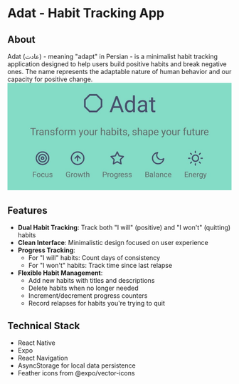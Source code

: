 # Adat - Habit Tracking App

## About
Adat (عادت) - meaning "adapt" in Persian - is a minimalist habit tracking application designed to help users build positive habits and break negative ones. The name represents the adaptable nature of human behavior and our capacity for positive change.  
![adat screenshot](assets/adat.jpeg)

## Features
- **Dual Habit Tracking**: Track both "I will" (positive) and "I won't" (quitting) habits
- **Clean Interface**: Minimalistic design focused on user experience
- **Progress Tracking**: 
  - For "I will" habits: Count days of consistency
  - For "I won't" habits: Track time since last relapse
- **Flexible Habit Management**:
  - Add new habits with titles and descriptions
  - Delete habits when no longer needed
  - Increment/decrement progress counters
  - Record relapses for habits you're trying to quit

## Technical Stack
- React Native
- Expo
- React Navigation
- AsyncStorage for local data persistence
- Feather icons from @expo/vector-icons

